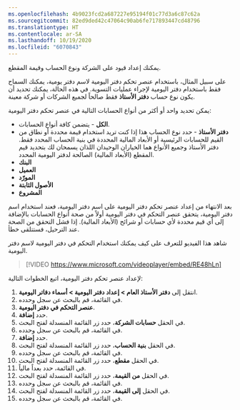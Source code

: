 ```yaml
---
ms.openlocfilehash: 4b9023fcd2a687227e95194f01c77d3a6c87c62a
ms.sourcegitcommit: 82ed9ded42c47064c90ab6fe717893447cd48796
ms.translationtype: HT
ms.contentlocale: ar-SA
ms.lasthandoff: 10/19/2020
ms.locfileid: "6070843"
---
```

يمكنك إعداد قيود على الشركة ونوع الحساب وقيمة المقطع. 

على سبيل المثال، باستخدام عنصر تحكم دفتر اليومية لاسم دفتر يومية، يمكنك السماح فقط باستخدام دفتر اليومية لإجراء عمليات التسوية. في هذه الحالة، يمكنك تحديد أن يكون نوع حساب **دفتر الأستاذ** فقط صالحاً لجميع الشركات أو شركة معينة. 

يمكن تحديد واحد أو أكثر من أنواع الحسابات التالية في عنصر تحكم دفتر اليومية:

- **الكل** - يتضمن كافة أنواع الحسابات.
- **دفتر الأستاذ** - حدد نوع الحساب هذا إذا كنت تريد استخدام قيمة محددة أو نطاق من القيم للحسابات الرئيسية أو الأبعاد المالية المحددة في بنية الحساب المحدد فقط. دفتر الأستاذ وجميع الأنواع هما الخياران الوحيدان اللذان يسمحان لك بتحديد قيم المقطع (الأبعاد المالية) الصالحة لدفتر اليومية المحدد.
- **البنك**
- **العميل**
- **المورّد**
- **الأصول الثابتة**
- **المشروع**

بعد الانتهاء من إعداد عنصر تحكم دفتر اليومية على اسم دفتر اليومية، فعند استخدام اسم دفتر اليومية، يتحقق عنصر التحكم في دفتر اليومية أولاً من صحة أنواع الحسابات بالإضافة إلى أي قيم محددة لأي حسابات أو شرائح (الأبعاد المالية). إذا فشل التحقق من الصحة عند الترحيل، فستتلقى خطأ.

شاهد هذا الفيديو للتعرف على كيف يمكنك استخدام التحكم في دفتر اليومية لاسم دفتر اليومية.

> [!VIDEO https://www.microsoft.com/videoplayer/embed/RE48hLn]

لإعداد عنصر تحكم دفتر اليومية، اتبع الخطوات التالية:

1. انتقل إلى **دفتر الأستاذ العام > إعداد دفتر اليومية > أسماء دفاتر اليومية**.
1. في القائمة، قم بالبحث عن سجل وحدده.
2.  **عنصر التحكم في دفتر اليومية**.
1. حدد **إضافة**.
1. في الحقل **حسابات الشركة**، حدد زر القائمة المنسدلة لفتح البحث.
1. في القائمة، قم بالبحث عن سجل وحدده.
1. حدد **إضافة**.
1. في الحقل **بنية الحساب**، حدد زر القائمة المنسدلة لفتح البحث.
1. في القائمة، قم بالبحث عن سجل وحدده.
1. في الحقل **مقطع**، حدد زر القائمة المنسدلة لفتح البحث.
1. في القائمة، حدد بعداً مالياً.
1. في الحقل **من القيمة**، حدد زر القائمة المنسدلة لفتح البحث.
1. في القائمة، قم بالبحث عن سجل وحدده.
1. في الحقل **إلى القيمة**، حدد زر القائمة المنسدلة لفتح البحث.
1. في القائمة، قم بالبحث عن سجل وحدده.

